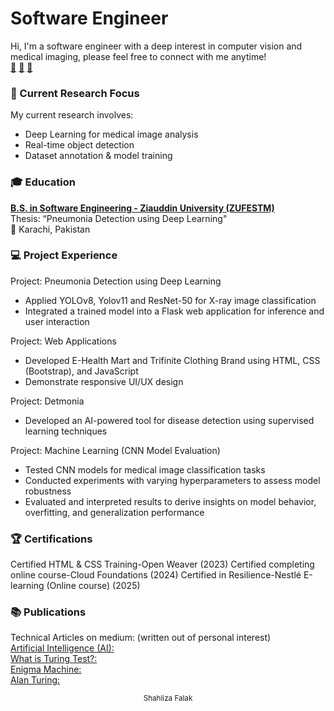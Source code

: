 # Software Engineer
Hi, I'm a software engineer with a deep interest in computer vision and medical imaging, please feel free to connect with me anytime!  
[📧](mailto:shahlizauddin@gmail.com)  [🔗](http://www.linkedin.com/in/shahliza-falak)   [📝](https://medium.com/@shahlizauddin)   

### 🔎 Current Research Focus  
My current research involves:
- Deep Learning for medical image analysis
- Real-time object detection
- Dataset annotation & model training

### 🎓 Education
**[B.S. in Software Engineering - Ziauddin University (ZUFESTM)](https://zu.edu.pk/faculty-of-engineering-science-technology-management/)**  
Thesis: “Pneumonia Detection using Deep Learning"  
📍 Karachi, Pakistan

### 💻 Project Experience
Project: Pneumonia Detection using Deep Learning
- Applied YOLOv8, Yolov11 and ResNet-50 for X-ray image classification
- Integrated a trained model into a Flask web application for inference and user interaction

Project: Web Applications
- Developed E-Health Mart and Trifinite Clothing Brand using HTML, CSS (Bootstrap), and JavaScript
- Demonstrate responsive UI/UX design

Project: Detmonia
- Developed an AI-powered tool for disease detection using supervised learning techniques

Project: Machine Learning (CNN Model Evaluation)  
- Tested CNN models for medical image classification tasks
- Conducted experiments with varying hyperparameters to assess model robustness
- Evaluated and interpreted results to derive insights on model behavior, overfitting, and generalization performance

### 🏆 Certifications
Certified HTML & CSS Training-Open Weaver (2023) 
Certified completing online course-Cloud Foundations (2024)
Certified in Resilience-Nestlé E-learning (Online course) (2025)

### 📚 Publications 
Technical Articles on medium: (written out of personal interest)  
[Artificial Intelligence (AI):](https://medium.com/@shahlizauddin/artificial-intelligence-ai-2dbb4a21fd6d)  
[What is Turing Test?:](https://medium.com/@shahlizauddin/what-is-turing-test-bb704b20d756)  
[Enigma Machine:](https://medium.com/@shahlizauddin/enigma-machine-f9c22703a322)  
[Alan Turing:](https://medium.com/@shahlizauddin/alan-turing-84559809286a)

<p align="center">
  <sub> Shahliza Falak</sub>
</p>


